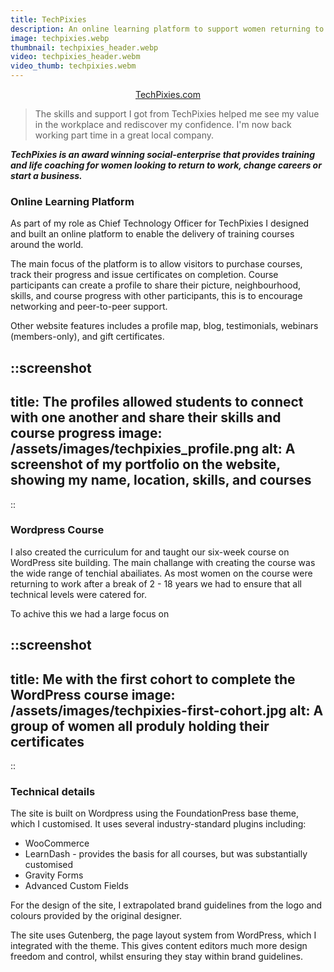 ```yaml
---
title: TechPixies
description: An online learning platform to support women returning to work, changing careers, or starting a business.
image: techpixies.webp
thumbnail: techpixies_header.webp
video: techpixies_header.webm
video_thumb: techpixies.webm
---
```


<p style="text-align:center"><a class="button" href="https://techpixies.com">TechPixies.com</a></p>

> The skills and support I got from TechPixies helped me see my value in the workplace and rediscover my confidence. I'm now back working part time in a great local company.

***TechPixies is an award winning social-enterprise that provides training and life coaching for women looking to return to work, change careers or start a business.***

### Online Learning Platform

As part of my role as Chief Technology Officer for TechPixies I designed and built an online platform to enable the delivery of training courses around the world.

The main focus of the platform is to allow visitors to purchase courses, track their progress and issue certificates on completion. Course participants can create a profile to share their picture, neighbourhood, skills, and course progress with other participants, this is to encourage networking and peer-to-peer support.

Other website features includes a profile map, blog, testimonials, webinars (members-only), and gift certificates.

::screenshot
---
title: The profiles allowed students to connect with one another and share their skills and course progress
image: /assets/images/techpixies_profile.png
alt: A screenshot of my portfolio on the website, showing my name, location, skills, and courses
---
::

### Wordpress Course

I also created the curriculum for and taught our six-week course on WordPress site building. The main challange with creating the course was the wide range of tenchial abailiates. As most women on the course were returning to work after a break of 2 - 18 years we had to ensure that all technical levels were catered for.

To achive this we had a large focus on 

::screenshot
---
title: Me with the first cohort to complete the WordPress course
image: /assets/images/techpixies-first-cohort.jpg
alt: A group of women all produly holding their certificates
---
::

### Technical details

The site is built on Wordpress using the FoundationPress base theme, which I customised. It uses several industry-standard plugins including:

 - WooCommerce
 - LearnDash - provides the basis for all courses, but was substantially customised
 - Gravity Forms
 - Advanced Custom Fields

For the design of the site, I extrapolated brand guidelines from the logo and colours provided by the original designer.

The site uses Gutenberg, the page layout system from WordPress, which I integrated with the theme. This gives content editors much more design freedom and control, whilst ensuring they stay within brand guidelines.
